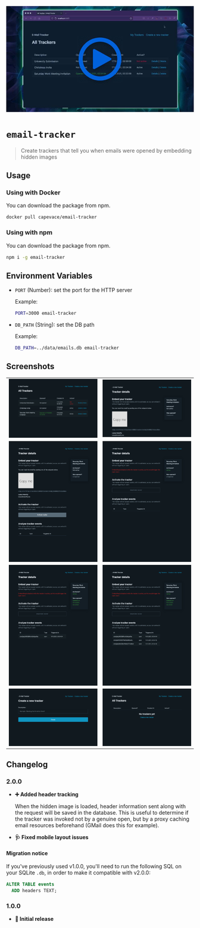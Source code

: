 <a href="https://raw.githubusercontent.com/Capevace/email-tracker/main/docs/screenshots/email-tracker.mp4">
    <img src="docs/screenshots/email-tracker-preview.jpg" />
</a>

# `email-tracker`

> Create trackers that tell you when emails were opened by embedding hidden images

## Usage

### Using with Docker

You can download the package from npm.

```bash
docker pull capevace/email-tracker
```

### Using with npm

You can download the package from npm.

```bash
npm i -g email-tracker
```

## Environment Variables

-   `PORT` (Number): set the port for the HTTP server

    Example:

    ```bash
    PORT=3000 email-tracker
    ```

-   `DB_PATH` (String): set the DB path

    Example:

    ```bash
    DB_PATH=../data/emails.db email-tracker
    ```

## Screenshots

|                                                       |                                                       |
| ----------------------------------------------------- | ----------------------------------------------------- |
| ![Screenshot 1](docs/screenshots/email-tracker-1.png) | ![Screenshot 2](docs/screenshots/email-tracker-2.png) |
| ![Screenshot 3](docs/screenshots/email-tracker-3.png) | ![Screenshot 4](docs/screenshots/email-tracker-4.png) |
| ![Screenshot 5](docs/screenshots/email-tracker-5.png) | ![Screenshot 6](docs/screenshots/email-tracker-6.png) |
| ![Screenshot 7](docs/screenshots/email-tracker-7.png) | ![Screenshot 8](docs/screenshots/email-tracker-8.png) |

## Changelog

### 2.0.0

-   **➕ Added header tracking**

    When the hidden image is loaded, header information sent along with the request will be saved in the database. This is useful to determine if the tracker was invoked not by a genuine open, but by a proxy caching email resources beforehand (GMail does this for example).

-   **🩺 Fixed mobile layout issues**

#### Migration notice

If you've previously used v1.0.0, you'll need to run the following SQL
on your SQLite `.db`, in order to make it compatible with v2.0.0:

```sql
ALTER TABLE events
  ADD headers TEXT;
```

### 1.0.0

-   **🚀 Initial release**
